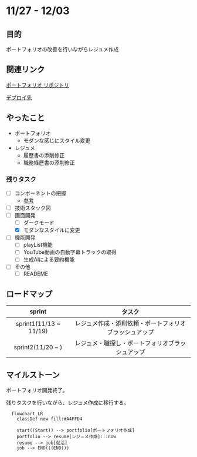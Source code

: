 # 11/27 - 12/03
## 目的
ポートフォリオの改善を行いながらレジュメ作成

## 関連リンク
[ポートフォリオ リポジトリ](https://github.com/motsu8/youtube_note)

[デプロイ先](https://youtube-note-neon.vercel.app/)

## やったこと
- ポートフォリオ
  - モダンな感じにスタイル変更
- レジュメ
  - 履歴書の添削修正
  - 職務経歴書の添削修正

### 残りタスク
- [ ] コンポーネントの把握
  - [参考](https://zenn.dev/overflow_offers/articles/20220523-component-design-best-practice)
- [ ] 技術スタック図
- [ ] 画面開発
  - [ ] ダークモード
  - [x] モダンなスタイルに変更
- [ ] 機能開発
  - [ ] playList機能
  - [ ] YouTube動画の自動字幕トラックの取得
  - [ ] 生成AIによる要約機能
- [ ] その他
  - [ ] READEME

## ロードマップ
| sprint |タスク|
|:---------:|:---:|
|sprint1(11/13 ~ 11/19)|レジュメ作成・添削依頼・ポートフォリオブラッシュアップ|
|sprint2(11/20 ~ )| レジュメ・職探し・ポートフォリオブラッシュアップ |

## マイルストーン
ポートフォリオ開発終了。

残りタスクを行いながら、レジュメ作成に移行する。

```mermaid
  flowchart LR
    classDef now fill:#A4FFD4

    start((Start)) --> portfolio[ポートフォリオ作成]
    portfolio --> resume[レジュメ作成]:::now
    resume --> job[就活]
    job --> END(((END)))
```